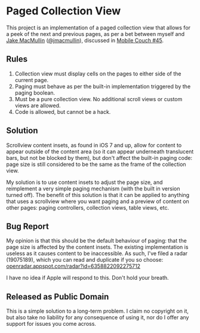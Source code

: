 # Paged Collection View

This project is an implementation of a paged collection view that allows for a peek of the next and previous pages, as per a bet between myself and [Jake MacMullin](https://github.com/jmacmullin) ([@jmacmullin](https://twitter.com/jmacmullin)), discussed in [Mobile Couch #45](http://mobilecouch.co/45).

## Rules

1. Collection view must display cells on the pages to either side of the current page.
2. Paging must behave as per the built-in implementation triggered by the paging boolean.
3. Must be a pure collection view. No additional scroll views or custom views are allowed.
4. Code is allowed, but cannot be a hack.

## Solution

Scrollview content insets, as found in iOS 7 and up, allow for content to appear outside of the content area (so it can appear underneath translucent bars, but not be blocked by them), but don't affect the built-in paging code: page size is still considered to be the same as the frame of the collection view.

My solution is to use content insets to adjust the page size, and reimplement a very simple paging mechanism (with the built in version turned off). The benefit of this solution is that it can be applied to anything that uses a scrollview where you want paging and a preview of content on other pages: paging controllers, collection views, table views, etc.

## Bug Report

My opinion is that this should be the default behaviour of paging: that the page size is affected by the content insets. The existing implementation is useless as it causes content to be inaccessible.  As such, I've filed a radar (19075189), which you can read and duplicate if you so choose: [openradar.appspot.com/radar?id=6358822092275712](http://openradar.appspot.com/radar?id=6358822092275712)

I have no idea if Apple will respond to this. Don't hold your breath.

## Released as Public Domain

This is a simple solution to a long-term problem. I claim no copyright on it, but also take no liability for any consequence of using it, nor do I offer any support for issues you come across.
